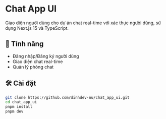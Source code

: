 # Chat App UI

Giao diện người dùng cho dự án chat real-time với xác thực người dùng, sử dụng Next.js 15 và TypeScript.

## 🚀 Tính năng

- Đăng nhập/Đăng ký người dùng
- Giao diện chat real-time
- Quản lý phòng chat

## 🛠️ Cài đặt

```bash
git clone https://github.com/dinhdev-nu/chat_app_ui.git
cd chat_app_ui
pnpm install
pnpm dev
